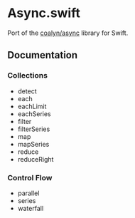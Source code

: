 Async.swift
=====

Port of the [coalyn/async](https://github.com/caolan/async) library for Swift.

## Documentation

### Collections

- detect
- each
- eachLimit
- eachSeries
- filter
- filterSeries
- map
- mapSeries
- reduce
- reduceRight

### Control Flow

- parallel
- series
- waterfall
